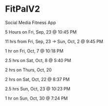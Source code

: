 # FitPalV2
 Social Media Fitness App

5 Hours on Fri, Sep, 23 @ 10:45 PM


11 hrs from Fri, Sep, 23 -> Sun, Oct, 2 @ 9:45 PM


1 hr on Fri, Oct, 7 @ 10:18 PM


2.5 hrs on Sat, Oct, 8 @ 5:40 PM

2 hrs on Thurs, Oct, 20

2 hrs on Sat, Oct, 22 @ 8:37 PM

2.5 hrs Sun, Oct, 23 @ 10:23 PM

1 hr on Sun, Oct, 30 @ 7:24 PM

